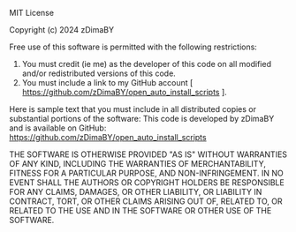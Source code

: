 MIT License

Copyright (c) 2024 zDimaBY

Free use of this software is permitted with the following restrictions:

1. You must credit (ie me) as the developer of this code on all modified and/or redistributed versions of this code.
2. You must include a link to my GitHub account [ https://github.com/zDimaBY/open_auto_install_scripts ].

Here is sample text that you must include in all distributed copies or substantial portions of the software:
This code is developed by zDimaBY and is available on GitHub: https://github.com/zDimaBY/open_auto_install_scripts

THE SOFTWARE IS OTHERWISE PROVIDED "AS IS" WITHOUT WARRANTIES OF ANY KIND, INCLUDING THE WARRANTIES OF MERCHANTABILITY, FITNESS FOR A PARTICULAR PURPOSE, AND NON-INFRINGEMENT. IN NO EVENT SHALL THE AUTHORS OR COPYRIGHT HOLDERS BE RESPONSIBLE FOR ANY CLAIMS, DAMAGES, OR OTHER LIABILITY, OR LIABILITY IN CONTRACT, TORT, OR OTHER CLAIMS ARISING OUT OF, RELATED TO, OR RELATED TO THE USE AND IN THE SOFTWARE OR OTHER USE OF THE SOFTWARE.
